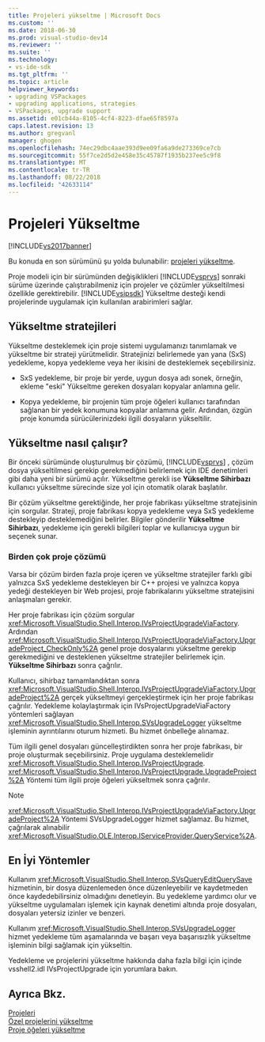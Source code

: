 ```yaml
---
title: Projeleri yükseltme | Microsoft Docs
ms.custom: ''
ms.date: 2018-06-30
ms.prod: visual-studio-dev14
ms.reviewer: ''
ms.suite: ''
ms.technology:
- vs-ide-sdk
ms.tgt_pltfrm: ''
ms.topic: article
helpviewer_keywords:
- upgrading VSPackages
- upgrading applications, strategies
- VSPackages, upgrade support
ms.assetid: e01cb44a-8105-4cf4-8223-dfae65f8597a
caps.latest.revision: 13
ms.author: gregvanl
manager: ghogen
ms.openlocfilehash: 74ec29dbc4aae393d9ee09fa6a9de273369ce7cb
ms.sourcegitcommit: 55f7ce2d5d2e458e35c45787f1935b237ee5c9f8
ms.translationtype: MT
ms.contentlocale: tr-TR
ms.lasthandoff: 08/22/2018
ms.locfileid: "42633114"
---
```

# <a name="upgrading-projects"></a>Projeleri Yükseltme
[!INCLUDE[vs2017banner](../../includes/vs2017banner.md)]

Bu konuda en son sürümünü şu yolda bulunabilir: [projeleri yükseltme](https://docs.microsoft.com/visualstudio/extensibility/internals/upgrading-projects).  
  
Proje modeli için bir sürümünden değişiklikleri [!INCLUDE[vsprvs](../../includes/vsprvs-md.md)] sonraki sürüme üzerinde çalıştırabilmeniz için projeler ve çözümler yükseltilmesi özellikle gerektirebilir. [!INCLUDE[vsipsdk](../../includes/vsipsdk-md.md)] Yükseltme desteği kendi projelerinde uygulamak için kullanılan arabirimleri sağlar.  
  
## <a name="upgrade-strategies"></a>Yükseltme stratejileri  
 Yükseltme desteklemek için proje sistemi uygulamanızı tanımlamak ve yükseltme bir strateji yürütmelidir. Stratejinizi belirlemede yan yana (SxS) yedekleme, kopya yedekleme veya her ikisini de desteklemek seçebilirsiniz.  
  
-   SxS yedekleme, bir proje bir yerde, uygun dosya adı sonek, örneğin, ekleme "eski" Yükseltme gereken dosyaları kopyalar anlamına gelir.  
  
-   Kopya yedekleme, bir projenin tüm proje öğeleri kullanıcı tarafından sağlanan bir yedek konumuna kopyalar anlamına gelir. Ardından, özgün proje konumda sürücülerinizdeki ilgili dosyaların yükseltilir.  
  
## <a name="how-upgrade-works"></a>Yükseltme nasıl çalışır?  
 Bir önceki sürümünde oluşturulmuş bir çözümü, [!INCLUDE[vsprvs](../../includes/vsprvs-md.md)] , çözüm dosya yükseltilmesi gerekip gerekmediğini belirlemek için IDE denetimleri gibi daha yeni bir sürümü açılır. Yükseltme gerekli ise **Yükseltme Sihirbazı** kullanıcı yükseltme sürecinde size yol için otomatik olarak başlatılır.  
  
 Bir çözüm yükseltme gerektiğinde, her proje fabrikası yükseltme stratejisinin için sorgular. Strateji, proje fabrikası kopya yedekleme veya SxS yedekleme destekleyip desteklemediğini belirler. Bilgiler gönderilir **Yükseltme Sihirbazı**, yedekleme için gerekli bilgileri toplar ve kullanıcıya uygun bir seçenek sunar.  
  
### <a name="multi-project-solutions"></a>Birden çok proje çözümü  
 Varsa bir çözüm birden fazla proje içeren ve yükseltme stratejiler farklı gibi yalnızca SxS yedekleme destekleyen bir C++ projesi ve yalnızca kopya yedeği destekleyen bir Web projesi, proje fabrikalarını yükseltme stratejisini anlaşmaları gerekir.  
  
 Her proje fabrikası için çözüm sorgular <xref:Microsoft.VisualStudio.Shell.Interop.IVsProjectUpgradeViaFactory>. Ardından <xref:Microsoft.VisualStudio.Shell.Interop.IVsProjectUpgradeViaFactory.UpgradeProject_CheckOnly%2A> genel proje dosyalarını yükseltme gerekip gerekmediğini ve desteklenen yükseltme stratejiler belirlemek için. **Yükseltme Sihirbazı** sonra çağrılır.  
  
 Kullanıcı, sihirbaz tamamlandıktan sonra <xref:Microsoft.VisualStudio.Shell.Interop.IVsProjectUpgradeViaFactory.UpgradeProject%2A> gerçek yükseltmeyi gerçekleştirmek için her proje fabrikası çağrılır. Yedekleme kolaylaştırmak için IVsProjectUpgradeViaFactory yöntemleri sağlayan <xref:Microsoft.VisualStudio.Shell.Interop.SVsUpgradeLogger> yükseltme işleminin ayrıntılarını oturum hizmeti. Bu hizmet önbelleğe alınamaz.  
  
 Tüm ilgili genel dosyaları güncelleştirdikten sonra her proje fabrikası, bir proje oluşturmak seçebilirsiniz. Proje uygulama desteklemelidir <xref:Microsoft.VisualStudio.Shell.Interop.IVsProjectUpgrade>. <xref:Microsoft.VisualStudio.Shell.Interop.IVsProjectUpgrade.UpgradeProject%2A> Yöntemi tüm ilgili proje öğeleri yükseltmek sonra çağrılır.  
  
> [!NOTE]
>  <xref:Microsoft.VisualStudio.Shell.Interop.IVsProjectUpgradeViaFactory.UpgradeProject%2A> Yöntemi SVsUpgradeLogger hizmet sağlamaz. Bu hizmet, çağrılarak alınabilir <xref:Microsoft.VisualStudio.OLE.Interop.IServiceProvider.QueryService%2A>.  
  
## <a name="best-practices"></a>En İyi Yöntemler  
 Kullanım <xref:Microsoft.VisualStudio.Shell.Interop.SVsQueryEditQuerySave> hizmetinin, bir dosya düzenlemeden önce düzenleyebilir ve kaydetmeden önce kaydedebilirsiniz olmadığını denetleyin. Bu yedekleme yardımcı olur ve yükseltme uygulamaları işlemek için kaynak denetimi altında proje dosyaları, dosyaları yetersiz izinler ve benzeri.  
  
 Kullanım <xref:Microsoft.VisualStudio.Shell.Interop.SVsUpgradeLogger> hizmet yedekleme tüm aşamalarında ve başarı veya başarısızlık yükseltme işleminin bilgi sağlamak için yükseltin.  
  
 Yedekleme ve projelerini yükseltme hakkında daha fazla bilgi için içinde vsshell2.idl IVsProjectUpgrade için yorumlara bakın.  
  
## <a name="see-also"></a>Ayrıca Bkz.  
 [Projeleri](../../extensibility/internals/projects.md)   
 [Özel projelerini yükseltme](../../misc/upgrading-custom-projects.md)   
 [Proje öğeleri yükseltme](../../misc/upgrading-project-items.md)

